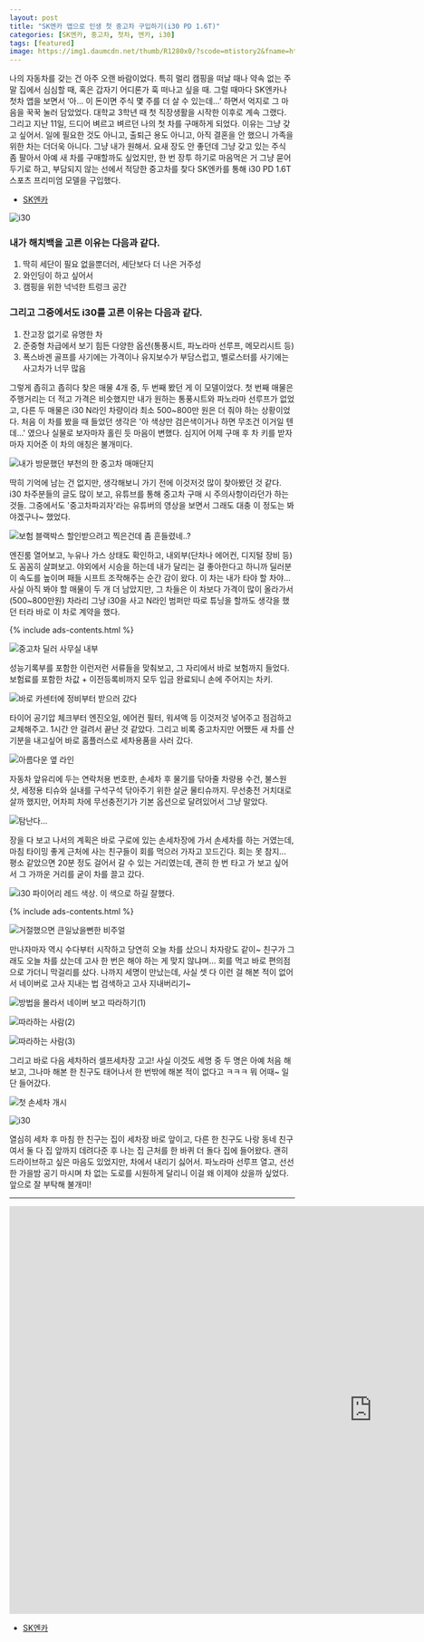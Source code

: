 ```yaml
---
layout: post
title: "SK엔카 앱으로 인생 첫 중고차 구입하기(i30 PD 1.6T)"
categories: [SK엔카, 중고차, 첫차, 엔카, i30]
tags: [featured]
image: https://img1.daumcdn.net/thumb/R1280x0/?scode=mtistory2&fname=https%3A%2F%2Fblog.kakaocdn.net%2Fdn%2FbzYJ1S%2FbtrhA1uubas%2FgkOKkmfGlLdzU3zlKhB5U0%2Fimg.jpg
---
```


나의 자동차를 갖는 건 아주 오랜 바람이었다. 특히 멀리 캠핑을 떠날 때나 약속 없는 주말 집에서 심심할 때, 혹은 갑자기 어디론가 훅 떠나고 싶을 때. 그럴 때마다 SK엔카나 첫차 앱을 보면서 ‘아… 이 돈이면 주식 몇 주를 더 살 수 있는데...’ 하면서 억지로 그 마음을 꾹꾹 눌러 담았었다. 대학교 3학년 때 첫 직장생활을 시작한 이후로 계속 그랬다. 그리고 지난 11일, 드디어 벼르고 벼르던 나의 첫 차를 구매하게 되었다. 이유는 그냥 갖고 싶어서. 일에 필요한 것도 아니고, 출퇴근 용도 아니고, 아직 결혼을 안 했으니 가족을 위한 차는 더더욱 아니다. 그냥 내가 원해서. 요새 장도 안 좋던데 그냥 갖고 있는 주식 좀 팔아서 아예 새 차를 구매할까도 싶었지만, 한 번 장투 하기로 마음먹은 거 그냥 묻어두기로 하고, 부담되지 않는 선에서 적당한 중고차를 찾다 SK엔카를 통해 i30 PD 1.6T 스포츠 프리미엄 모델을 구입했다.

- <a href="http://www.encar.com/" rel="noopener noreferrer" target="_blank" title="SK엔카" class="markdown-link">SK엔카</a>

![i30](https://img1.daumcdn.net/thumb/R1280x0/?scode=mtistory2&fname=https%3A%2F%2Fblog.kakaocdn.net%2Fdn%2FxVw9e%2FbtrhzRZUwzm%2FjCJekc0KhvGa0Ubd3Csyyk%2Fimg.png)

### 내가 해치백을 고른 이유는 다음과 같다.

1. 딱히 세단이 필요 없을뿐더러, 세단보다 더 나은 거주성
2. 와인딩이 하고 싶어서
3. 캠핑을 위한 넉넉한 트렁크 공간

### 그리고 그중에서도 i30를 고른 이유는 다음과 같다.

1. 잔고장 없기로 유명한 차
2. 준중형 차급에서 보기 힘든 다양한 옵션(통풍시트, 파노라마 선루프, 메모리시트 등)
3. 폭스바겐 골프를 사기에는 가격이나 유지보수가 부담스럽고, 벨로스터를 사기에는 사고차가 너무 많음

그렇게 좁히고 좁히다 찾은 매물 4개 중, 두 번째 봤던 게 이 모델이었다. 첫 번째 매물은 주행거리는 더 적고 가격은 비슷했지만 내가 원하는 통풍시트와 파노라마 선루프가 없었고, 다른 두 매물은 i30 N라인 차량이라 최소 500~800만 원은 더 줘야 하는 상황이었다. 처음 이 차를 봤을 때 들었던 생각은 '아 색상만 검은색이거나 하면 무조건 이거일 텐데...' 였으나 실물로 보자마자 홀린 듯 마음이 변했다. 심지어 어제 구매 후 차 키를 받자마자 지어준 이 차의 애칭은 불개미다.

![내가 방문했던 부천의 한 중고차 매매단지](https://img1.daumcdn.net/thumb/R1280x0/?scode=mtistory2&fname=https%3A%2F%2Fblog.kakaocdn.net%2Fdn%2FyoPIW%2FbtrhA3eLnjE%2FCfJNRJkwNJbZY89m4dUTUk%2Fimg.jpg)

딱히 기억에 남는 건 없지만, 생각해보니 가기 전에 이것저것 많이 찾아봤던 것 같다. i30 차주분들의 글도 많이 보고, 유튜브를 통해 중고차 구매 시 주의사항이라던가 하는 것들. 그중에서도 '중고차파괴자'라는 유튜버의 영상을 보면서 그래도 대충 이 정도는 봐야겠구나~ 했었다.

![보험 블랙박스 할인받으려고 찍은건데 좀 흔들렸네..?](https://img1.daumcdn.net/thumb/R1280x0/?scode=mtistory2&fname=https%3A%2F%2Fblog.kakaocdn.net%2Fdn%2FckuIKk%2FbtrhxqWytyo%2Fj8fZc33epA6mygr0SRSaQ0%2Fimg.jpg)

엔진룸 열어보고, 누유나 가스 상태도 확인하고, 내외부(단차나 에어컨, 디지털 장비 등)도 꼼꼼히 살펴보고. 야외에서 시승을 하는데 내가 달리는 걸 좋아한다고 하니까 딜러분이 속도를 높이며 패들 시프트 조작해주는 순간 감이 왔다. 이 차는 내가 타야 할 차야... 사실 아직 봐야 할 매물이 두 개 더 남았지만, 그 차들은 이 차보다 가격이 많이 올라가서(500~800만원) 차라리 그냥 i30을 사고 N라인 범퍼만 따로 튜닝을 할까도 생각을 했던 터라 바로 이 차로 계약을 했다.

{% include ads-contents.html %}

![중고차 딜러 사무실 내부](https://img1.daumcdn.net/thumb/R1280x0/?scode=mtistory2&fname=https%3A%2F%2Fblog.kakaocdn.net%2Fdn%2FmNS8s%2FbtrhxstiDoc%2FmoxurTLfckcKVT15qRkAe1%2Fimg.jpg)

성능기록부를 포함한 이런저런 서류들을 맞춰보고, 그 자리에서 바로 보험까지 들었다. 보험료를 포함한 차값 + 이전등록비까지 모두 입금 완료되니 손에 주어지는 차키.

![바로 카센터에 정비부터 받으러 갔다](https://img1.daumcdn.net/thumb/R1280x0/?scode=mtistory2&fname=https%3A%2F%2Fblog.kakaocdn.net%2Fdn%2FdKmpPj%2FbtrhykhtJBn%2F11lzdTyyKZ66wxEz6oJIdK%2Fimg.png)

타이어 공기압 체크부터 엔진오일, 에어컨 필터, 워셔액 등 이것저것 넣어주고 점검하고 교체해주고. 1시간 안 걸려서 끝난 것 같았다. 그리고 비록 중고차지만 어쨌든 새 차를 산 기분을 내고싶어 바로 홈플러스로 세차용품을 사러 갔다.

![아름다운 옆 라인](https://img1.daumcdn.net/thumb/R1280x0/?scode=mtistory2&fname=https%3A%2F%2Fblog.kakaocdn.net%2Fdn%2FTQJPT%2Fbtrhsf9k1HL%2FA0gp5Z5MSL7cXqZhQQx0Ok%2Fimg.jpg)

자동차 앞유리에 두는 연락처용 번호판, 손세차 후 물기를 닦아줄 차량용 수건, 불스원샷, 세정용 티슈와 실내를 구석구석 닦아주기 위한 살균 물티슈까지. 무선충전 거치대로 살까 했지만, 어차피 차에 무선충전기가 기본 옵션으로 달려있어서 그냥 말았다.

![탐난다…](https://img1.daumcdn.net/thumb/R1280x0/?scode=mtistory2&fname=https%3A%2F%2Fblog.kakaocdn.net%2Fdn%2Fcrmggf%2Fbtrhy1veHFI%2FIIizAS9PgN0mxj3UQh5ZQ0%2Fimg.jpg)

장을 다 보고 나서의 계획은 바로 구로에 있는 손세차장에 가서 손세차를 하는 거였는데, 마침 타이밍 좋게 근처에 사는 친구들이 회를 먹으러 가자고 꼬드긴다. 회는 못 참지... 평소 같았으면 20분 정도 걸어서 갈 수 있는 거리였는데, 괜히 한 번 타고 가 보고 싶어서 그 가까운 거리를 굳이 차를 끌고 갔다.

![i30 파이어리 레드 색상. 이 색으로 하길 잘했다.](https://img1.daumcdn.net/thumb/R1280x0/?scode=mtistory2&fname=https%3A%2F%2Fblog.kakaocdn.net%2Fdn%2FbNsJcd%2FbtrhBLrlQjA%2Fmkg6JmFC0RC7gOgMTLocHk%2Fimg.jpg)

{% include ads-contents.html %}

![거절했으면 큰일났을뻔한 비주얼](https://img1.daumcdn.net/thumb/R1280x0/?scode=mtistory2&fname=https%3A%2F%2Fblog.kakaocdn.net%2Fdn%2Fcxm2dH%2Fbtrhsg1sb6q%2FhqhSB0VBfcPEpv2mklkKN1%2Fimg.jpg)

만나자마자 역시 수다부터 시작하고 당연히 오늘 차를 샀으니 차자랑도 같이~ 친구가 그래도 오늘 차를 샀는데 고사 한 번은 해야 하는 게 맞지 않냐며... 회를 먹고 바로 편의점으로 가더니 막걸리를 샀다. 나까지 세명이 만났는데, 사실 셋 다 이런 걸 해본 적이 없어서 네이버로 고사 지내는 법 검색하고 고사 지내버리기~

![방법을 몰라서 네이버 보고 따라하기(1)](https://img1.daumcdn.net/thumb/R1280x0/?scode=mtistory2&fname=https%3A%2F%2Fblog.kakaocdn.net%2Fdn%2FB7o90%2FbtrhB1nrTaW%2FD0GKd0BOxkv6sXAdNoAvfk%2Fimg.jpg)

![따라하는 사람(2)](https://img1.daumcdn.net/thumb/R1280x0/?scode=mtistory2&fname=https%3A%2F%2Fblog.kakaocdn.net%2Fdn%2FmPV6H%2FbtrhvPvADuT%2FQ9KuYPy47qnkk3HPIAefE0%2Fimg.jpg)

![따라하는 사람(3)](https://img1.daumcdn.net/thumb/R1280x0/?scode=mtistory2&fname=https%3A%2F%2Fblog.kakaocdn.net%2Fdn%2FvlGVB%2Fbtrhzq2AyVp%2F2n8EcPDQxQOKeHe5xDMAN1%2Fimg.jpg)

그리고 바로 다음 세차하러 셀프세차장 고고! 사실 이것도 세명 중 두 명은 아예 처음 해보고, 그나마 해본 한 친구도 태어나서 한 번밖에 해본 적이 없다고 ㅋㅋㅋ 뭐 어때~ 일단 들어갔다.

![첫 손세차 개시](https://img1.daumcdn.net/thumb/R1280x0/?scode=mtistory2&fname=https%3A%2F%2Fblog.kakaocdn.net%2Fdn%2FbzYJ1S%2FbtrhA1uubas%2FgkOKkmfGlLdzU3zlKhB5U0%2Fimg.jpg)

![i30](https://img1.daumcdn.net/thumb/R1280x0/?scode=mtistory2&fname=https%3A%2F%2Fblog.kakaocdn.net%2Fdn%2F0VUO9%2Fbtrhy1BZe5w%2FSVGCTPWfrhCIBN2ktjZBm1%2Fimg.jpg)

열심히 세차 후 마침 한 친구는 집이 세차장 바로 앞이고, 다른 한 친구도 나랑 동네 친구여서 둘 다 집 앞까지 데려다준 후 나는 집 근처를 한 바퀴 더 돌다 집에 들어왔다. 괜히 드라이브하고 싶은 마음도 있었지만, 차에서 내리기 싫어서. 파노라마 선루프 열고, 선선한 가을밤 공기 마시며 차 없는 도로를 시원하게 달리니 이걸 왜 이제야 샀을까 싶었다. 앞으로 잘 부탁해 불개미!

---

<iframe width="1280" height="720" src="https://www.youtube.com/embed/YQng6HB9mbs" title="YouTube video player" frameborder="0" allow="accelerometer; autoplay; clipboard-write; encrypted-media; gyroscope; picture-in-picture" allowfullscreen></iframe>

- <a href="http://www.encar.com/" rel="noopener noreferrer" target="_blank" title="SK엔카" class="markdown-link">SK엔카</a>
